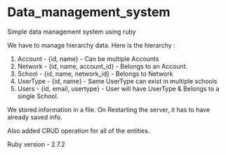 # Data_management_system
Simple data management system using ruby

We have to manage hierarchy data. Here is the hierarchy : 
1. Account - {id, name} - Can be multiple Accounts
2. Network - {id, name, account_id} - Belongs to an Account.
3. School - {id, name, network_id} - Belongs to Network
4. UserType - {id, name} - Same UserType can exist in multiple schools
5. Users - {id, email, usertype} - User will have UserType & Belongs to a single School.

We stored information in a file. On Restarting the server, it has to have already saved info.

Also added CRUD operation for all of the entities.

Ruby version - 2.7.2
